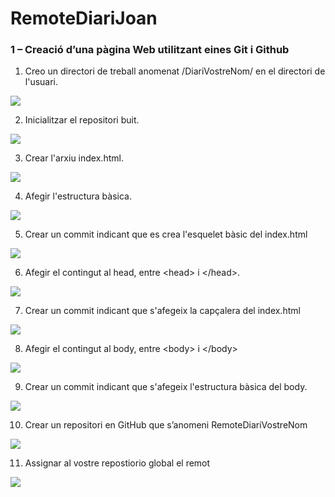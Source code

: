 # RemoteDiariJoan
### 1 – Creació d’una pàgina Web utilitzant eines Git i Github

1. Creo un directori de treball anomenat /DiariVostreNom/ en el directori de l'usuari.

![](imatgesDocument/Selección_001.png)

2. Inicialitzar el repositori buit.

![](imatgesDocument/Selección_002.png)

3. Crear l'arxiu index.html.

![](imatgesDocument/Selección_003.png)

4. Afegir l'estructura bàsica.

![](imatgesDocument/Selección_004.png)

5. Crear un commit indicant que es crea l'esquelet bàsic del index.html

![](imatgesDocument/Selección_005.png)

6. Afegir el contingut al head, entre \<head> i <\/head>.

![](imatgesDocument/Selección_006.png)

7. Crear un commit indicant que s'afegeix la capçalera del index.html

![](imatgesDocument/Selección_007.png)

8. Afegir el contingut al body, entre \<body> i <\/body>

![](imatgesDocument/Selección_008.png)

9. Crear un commit indicant que s'afegeix l'estructura bàsica del body.

![](imatgesDocument/Selección_009.png)

10. Crear un repositori en GitHub que s’anomeni RemoteDiariVostreNom

![](imatgesDocument/Selección_010.png)

11. Assignar al vostre repostiorio global el remot

![](imatgesDocument/Selección_010.png)
